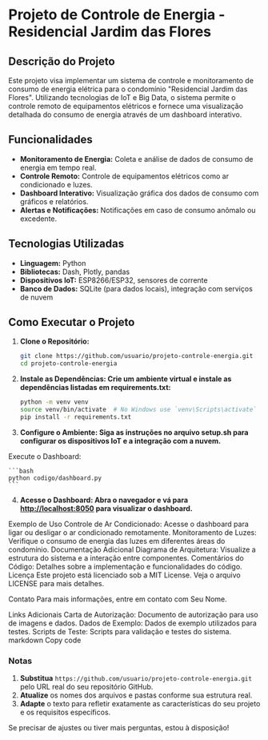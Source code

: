 # Projeto de Controle de Energia - Residencial Jardim das Flores

## Descrição do Projeto

Este projeto visa implementar um sistema de controle e monitoramento de consumo de energia elétrica para o condomínio "Residencial Jardim das Flores". Utilizando tecnologias de IoT e Big Data, o sistema permite o controle remoto de equipamentos elétricos e fornece uma visualização detalhada do consumo de energia através de um dashboard interativo.

## Funcionalidades

- **Monitoramento de Energia:** Coleta e análise de dados de consumo de energia em tempo real.
- **Controle Remoto:** Controle de equipamentos elétricos como ar condicionado e luzes.
- **Dashboard Interativo:** Visualização gráfica dos dados de consumo com gráficos e relatórios.
- **Alertas e Notificações:** Notificações em caso de consumo anômalo ou excedente.

## Tecnologias Utilizadas

- **Linguagem:** Python
- **Bibliotecas:** Dash, Plotly, pandas
- **Dispositivos IoT:** ESP8266/ESP32, sensores de corrente
- **Banco de Dados:** SQLite (para dados locais), integração com serviços de nuvem

## Como Executar o Projeto

1. **Clone o Repositório:**

   ```bash
   git clone https://github.com/usuario/projeto-controle-energia.git
   cd projeto-controle-energia

   ```

2. **Instale as Dependências: Crie um ambiente virtual e instale as dependências listadas em requirements.txt:**

   ```bash
   python -m venv venv
   source venv/bin/activate  # No Windows use `venv\Scripts\activate`
   pip install -r requirements.txt
   ```

3. **Configure o Ambiente: Siga as instruções no arquivo setup.sh para configurar os dispositivos IoT e a integração com a nuvem.**

Execute o Dashboard:

    ```bash
    python codigo/dashboard.py
    ```

4. **Acesse o Dashboard: Abra o navegador e vá para <http://localhost:8050> para visualizar o dashboard.**

Exemplo de Uso
Controle de Ar Condicionado: Acesse o dashboard para ligar ou desligar o ar condicionado remotamente.
Monitoramento de Luzes: Verifique o consumo de energia das luzes em diferentes áreas do condomínio.
Documentação Adicional
Diagrama de Arquitetura: Visualize a estrutura do sistema e a interação entre componentes.
Comentários do Código: Detalhes sobre a implementação e funcionalidades do código.
Licença
Este projeto está licenciado sob a MIT License. Veja o arquivo LICENSE para mais detalhes.

Contato
Para mais informações, entre em contato com Seu Nome.

Links Adicionais
Carta de Autorização: Documento de autorização para uso de imagens e dados.
Dados de Exemplo: Dados de exemplo utilizados para testes.
Scripts de Teste: Scripts para validação e testes do sistema.
markdown
Copy code

### Notas

1. **Substitua** `https://github.com/usuario/projeto-controle-energia.git` pelo URL real do seu repositório GitHub.
2. **Atualize** os nomes dos arquivos e pastas conforme sua estrutura real.
3. **Adapte** o texto para refletir exatamente as características do seu projeto e os requisitos específicos.

Se precisar de ajustes ou tiver mais perguntas, estou à disposição!

